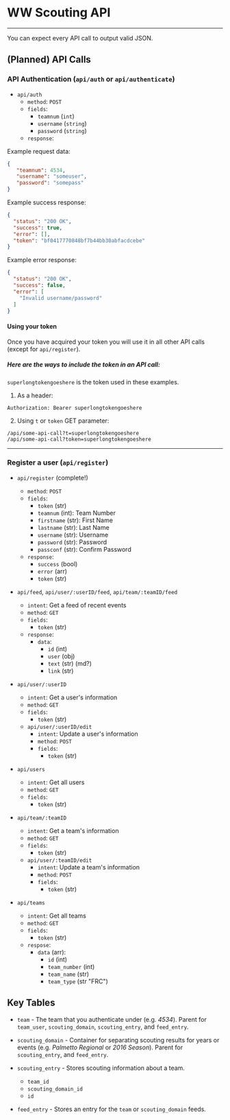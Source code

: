 # WW Scouting API
-------------
You can expect every API call to output valid JSON.

## (Planned) API Calls

### API Authentication (`api/auth` or `api/authenticate`)

- `api/auth`
   - `method`: `POST`
   - `fields`:
      - `teamnum` (`int`)
      - `username` (`string`)
      - `password` (`string`)
   - `response`:

Example request data:
```json
{
   "teamnum": 4534,
   "username": "someuser",
   "password": "somepass"
}
```

Example success response:
```json
{
  "status": "200 OK",
  "success": true,
  "error": [],
  "token": "bf0417770848bf7b44bb30abfacdcebe"
}
```

Example error response:
```json
{
  "status": "200 OK",
  "success": false,
  "error": [
    "Invalid username/password"
  ]
}
```


#### Using your token

Once you have acquired your token you will use it in all other API calls (except for `api/register`).

##### Here are the ways to include the token in an API call:
`superlongtokengoeshere` is the token used in these examples.
1. As a header:
```
Authorization: Bearer superlongtokengoeshere
```

2. Using `t` or `token` GET parameter:
```
/api/some-api-call?t=superlongtokengoeshere
/api/some-api-call?token=superlongtokengoeshere
```


------

### Register a user (`api/register`)

- `api/register` (complete!)
   - `method`: `POST`
   - `fields`:
      - `token` (str)
      - `teamnum` (int): Team Number
      - `firstname` (str): First Name
      - `lastname` (str): Last Name
      - `username` (str): Username
      - `password` (str): Password
      - `passconf` (str): Confirm Password
   - `response`:
      - `success` (bool)
      - `error` (arr)
      - `token` (str)



- `api/feed`, `api/user/:userID/feed`, `api/team/:teamID/feed`
   - `intent`: Get a feed of recent events
   - `method`: `GET`
   - `fields`:
      - `token` (str)
   - `response`:
      - `data`:
         - `id` (int)
         - `user` (obj)
         - `text` (str) (md?)
         - `link` (str)

- `api/user/:userID`
   - `intent`: Get a user's information
   - `method`: `GET`
   - `fields`:
      - `token` (str)
   - `api/user/:userID/edit`
      - `intent`: Update a user's information
      - `method`: `POST`
      - `fields`:
         - `token` (str)

- `api/users`
   - `intent`: Get all users
   - `method`: `GET`
   - `fields`:
      - `token` (str)

- `api/team/:teamID`
   - `intent`: Get a team's information
   - `method`: `GET`
   - `fields`:
      - `token` (str)
   - `api/user/:teamID/edit`
      - `intent`: Update a team's information
      - `method`: `POST`
      - `fields`:
         - `token` (str)

- `api/teams`
   - `intent`: Get all teams
   - `method`: `GET`
   - `fields`:
      - `token` (str)
   - `respose`:
      - `data` (arr):
         - `id` (int)
         - `team_number` (int)
         - `team_name` (str)
         - `team_type` (str "FRC")



## Key Tables

- `team` - The team that you authenticate under (e.g. *4534*). Parent for `team_user`, `scouting_domain`, `scouting_entry`, and `feed_entry`.
- `scouting_domain` - Container for separating scouting results for years or events (e.g. *Palmetto Regional* or *2016 Season*). Parent for `scouting_entry`, and `feed_entry`.
- `scouting_entry` - Stores scouting information about a team.
   - `team_id`
   - `scouting_domain_id`
   - `id`

- `feed_entry` - Stores an entry for the `team` or `scouting_domain` feeds.
